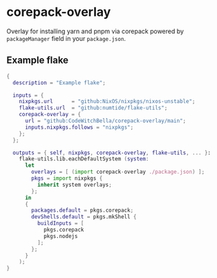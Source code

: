 # corepack-overlay

Overlay for installing yarn and pnpm via corepack powered by `packageManager` field in your `package.json`.

## Example flake

```nix
{
  description = "Example flake";

  inputs = {
    nixpkgs.url      = "github:NixOS/nixpkgs/nixos-unstable";
    flake-utils.url  = "github:numtide/flake-utils";
    corepack-overlay = {
      url = "github:CodeWitchBella/corepack-overlay/main";
      inputs.nixpkgs.follows = "nixpkgs";
    };
  };

  outputs = { self, nixpkgs, corepack-overlay, flake-utils, ... }:
    flake-utils.lib.eachDefaultSystem (system:
      let
        overlays = [ (import corepack-overlay ./package.json) ];
        pkgs = import nixpkgs {
          inherit system overlays;
        };
      in
      {
        packages.default = pkgs.corepack;
        devShells.default = pkgs.mkShell {
          buildInputs = [
            pkgs.corepack
            pkgs.nodejs
          ];
        };
      }
    );
}
```